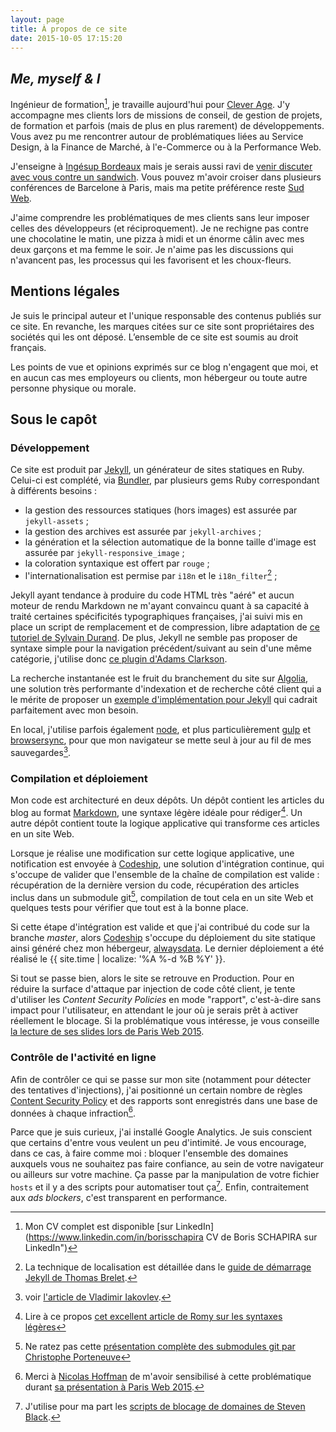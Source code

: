 ```yaml
---
layout: page
title: À propos de ce site
date: 2015-10-05 17:15:20
---
```


## <i lang="en">Me, myself & I</i>

Ingénieur de formation[^1], je travaille aujourd'hui pour [Clever Age](http://www.clever-age.com/fr/ "Clever Age"). J'y accompagne mes clients lors de missions de conseil, de gestion de projets, de formation et parfois (mais de plus en plus rarement) de développements. Vous avez pu me rencontrer autour de problématiques liées au Service Design, à la Finance de Marché, à l'e-Commerce ou à la Performance Web.

J'enseigne à [Ingésup Bordeaux](http://www.ingesup.com/ "Ingesup") mais je serais aussi ravi de [venir discuter avec vous contre un sandwich](http://www.brownbaglunch.fr/baggers.html#Boris_Schapira_Bordeaux "BrownBagLunch France"). Vous pouvez m'avoir croiser dans plusieurs conférences de Barcelone à Paris, mais ma petite préférence reste [Sud Web](http://sudweb.fr/ "SudWeb.fr").

J'aime comprendre les problématiques de mes clients sans leur imposer celles des développeurs (et réciproquement). Je ne rechigne pas contre une chocolatine le matin, une pizza à midi et un énorme câlin avec mes deux garçons et ma femme le soir. Je n'aime pas les discussions qui n'avancent pas, les processus qui les favorisent et les choux-fleurs.

[^1]: Mon CV complet est disponible [sur LinkedIn](https://www.linkedin.com/in/borisschapira CV de Boris SCHAPIRA sur LinkedIn")

## Mentions légales

Je suis le principal auteur et l'unique responsable des contenus publiés sur ce site. En revanche, les marques citées sur ce site sont propriétaires des sociétés qui les ont déposé. L’ensemble de ce site est soumis au droit français.

Les points de vue et opinions exprimés sur ce blog n'engagent que moi, et en aucun cas mes employeurs ou clients, mon hébergeur ou toute autre personne physique ou morale.

## Sous le capôt

### Développement

Ce site est produit par [Jekyll](https://jekyllrb.com/), un générateur de sites statiques en Ruby.
Celui-ci est complété, via [Bundler](http://bundler.io/), par plusieurs gems Ruby correspondant à différents besoins :

* la gestion des ressources statiques (hors images) est assurée par `jekyll-assets` ;
* la gestion des archives est assurée par `jekyll-archives` ;
* la génération et la sélection automatique de la bonne taille d'image est assurée par `jekyll-responsive_image` ;
* la coloration syntaxique est offert par `rouge` ;
* l'internationalisation est permise par `i18n` et le `i18n_filter`[^2] ;

[^2]: La technique de localisation est détaillée dans le [guide de démarrage Jekyll de Thomas Brelet](http://www.toam.fr/20-05-2013-guide-demarrage-jekyll/#localiser-jekyll).

Jekyll ayant tendance à produire du code HTML très "aéré" et aucun moteur de rendu Markdown ne m'ayant convaincu quant à sa capacité à traité certaines spécificités typographiques françaises, j'ai suivi mis en place un script de remplacement et de compression, libre adaptation de [ce tutoriel de Sylvain Durand](https://www.sylvaindurand.org/ameliorer-la-typographie-avec-jekyll/ "Améliorer la typographie avec Jekyll"). De plus, Jekyll ne semble pas proposer de syntaxe simple pour la navigation précédent/suivant au sein d'une même catégorie, j'utilise donc [ce plugin d'Adams Clarkson](http://ajclarkson.co.uk/blog/jekyll-category-post-navigation/ "Jekyll Post Navigation Within a Category").

La recherche instantanée est le fruit du branchement du site sur [Algolia](https://www.algolia.com/), une solution très performante d'indexation et de recherche côté client qui a le mérite de proposer un [exemple d'implémentation pour Jekyll](https://blog.algolia.com/instant-search-blog-documentation-jekyll-plugin/ "Add instant search to your blog or documentation using our Jekyll plugin") qui cadrait parfaitement avec mon besoin.

En local, j'utilise parfois également [node](https://nodejs.org/), et plus particulièrement [gulp](http://gulpjs.com/) et [browsersync](http://www.browsersync.io/), pour que mon navigateur se mette seul à jour au fil de mes sauvegardes[^5].

[^5]: voir [l'article de Vladimir Iakovlev](https://nvbn.github.io/2015/06/19/jekyll-browsersync/ "Add live reloading to Jekyll with Gulp and Browsersync").

### Compilation et déploiement

Mon code est architecturé en deux dépôts. Un dépôt contient les articles du blog au format [Markdown](https://fr.wikipedia.org/wiki/Markdown), une syntaxe légère idéale pour rédiger[^3]. Un autre dépôt contient toute la logique applicative qui transforme ces articles en un site Web.

Lorsque je réalise une modification sur cette logique applicative, une notification est envoyée à [Codeship](https://codeship.com/), une solution d'intégration continue, qui s'occupe de valider que l'ensemble de la chaîne de compilation est valide : récupération de la dernière version du code, récupération des articles inclus dans un submodule git[^4], compilation de tout cela en un site Web et quelques tests pour vérifier que tout est à la bonne place.

Si cette étape d'intégration est valide et que j'ai contribué du code sur la branche <i lang="en">master</i>, alors [Codeship](https://codeship.com/) s'occupe du déploiement du site statique ainsi généré chez mon hébergeur, <a href="https://www.alwaysdata.com/">alwaysdata</a>. Le dernier déploiement a été réalisé le {{ site.time | localize: '%A %-d %B %Y' }}.

[^3]: Lire à ce propos [cet excellent article de Romy sur les syntaxes légères](http://romy.tetue.net/syntaxes-legeres-pour-rediger)

[^4]: Ne ratez pas cette [présentation complète des submodules git par Christophe Porteneuve](http://www.git-attitude.fr/2014/12/31/git-submodules/)

Si tout se passe bien, alors le site se retrouve en Production. Pour en réduire la surface d'attaque par injection de code côté client, je tente d'utiliser les <em lang="en">Content Security Policies</em> en mode "rapport", c'est-à-dire sans impact pour l'utilisateur, en attendant le jour où je serais prêt à activer réellement le blocage. Si la problématique vous intéresse, je vous conseille [la lecture de ses slides lors de Paris Web 2015](http://www.nicolas-hoffmann.net/content-security-policy-parisweb-2015/#/ "Content Security Policy, Nicolas Hoffmann, Paris Web 2015").

### Contrôle de l'activité en ligne

Afin de contrôler ce qui se passe sur mon site (notamment pour détecter des tentatives d'injections), j'ai positionné un certain nombre de règles [Content Security Policy](https://developer.mozilla.org/fr/docs/S%C3%A9curit%C3%A9/CSP) et des rapports sont enregistrés dans une base de données à chaque infraction[^7].

[^7]: Merci à [Nicolas Hoffman](https://twitter.com/Nico3333fr) de m'avoir sensibilisé à cette problématique durant [sa présentation à Paris Web 2015](http://www.nicolas-hoffmann.net/content-security-policy-parisweb-2015/ "CSP: Content Security Policy").

Parce que je suis curieux, j'ai installé Google Analytics. Je suis conscient que certains d'entre vous veulent un peu d'intimité. Je vous encourage, dans ce cas, à faire comme moi : bloquer l'ensemble des domaines auxquels vous ne souhaitez pas faire confiance, au sein de votre navigateur ou ailleurs sur votre machine. Ça passe par la manipulation de votre fichier `hosts` et il y a des scripts pour automatiser tout ça[^6]. Enfin, contraitement aux <em lang="en">ads blockers</em>, c'est transparent en performance.

[^6]: J'utilise pour ma part les [scripts de blocage de domaines de Steven Black](https://github.com/StevenBlack/hosts).
